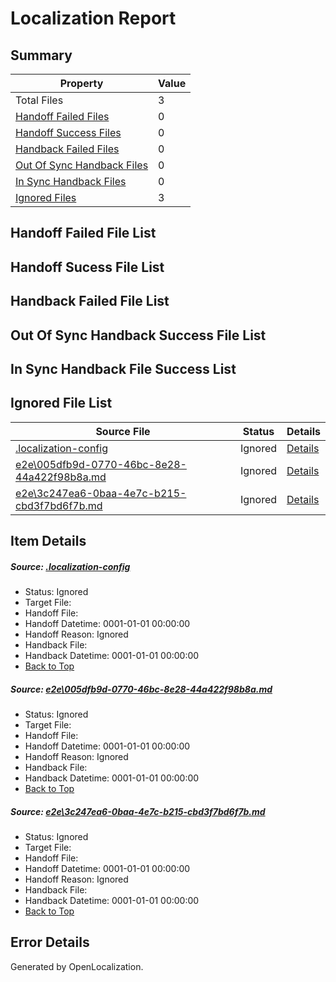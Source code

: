 # <a name='report-top'></a> Localization Report

## Summary
 Property | Value 
 -------- | ----- 
 Total Files | 3
[ Handoff Failed Files ](#handoff-failed-list)| 0
[ Handoff Success Files ](#handoff-success-list)| 0
[ Handback Failed Files ](#handback-failed-list)| 0
[ Out Of Sync Handback Files ](#outofsync-handback-success-list)| 0
[ In Sync Handback Files ](#insync-handback-success-list)| 0
[ Ignored Files ](#ignored-list)| 3

## <a name='handoff-failed-list'></a> Handoff Failed File List

## <a name='handoff-success-list'></a> Handoff Sucess File List

## <a name='handback-failed-list'></a> Handback Failed File List

## <a name='outofsync-handback-success-list'></a> Out Of Sync Handback Success File List

## <a name='insync-handback-success-list'></a> In Sync Handback File Success List

## <a name='ignored-list'></a> Ignored File List
 Source File | Status | Details 
 ----------- | ------ | ------- 
 [.localization-config](https://github.com/OpenLocalizationTest/oltest/blob/abed06d15d45e189c98ee430972aa9cb7b1debaa/.localization-config) | Ignored | [Details](#1b1b1cababca9a843d46cac6cc08988e221902dd0)
 [e2e\005dfb9d-0770-46bc-8e28-44a422f98b8a.md](https://github.com/OpenLocalizationTest/oltest/blob/abed06d15d45e189c98ee430972aa9cb7b1debaa/e2e/005dfb9d-0770-46bc-8e28-44a422f98b8a.md) | Ignored | [Details](#662fa96d911972b57182a5bb87f8c8db80d1a7a91)
 [e2e\3c247ea6-0baa-4e7c-b215-cbd3f7bd6f7b.md](https://github.com/OpenLocalizationTest/oltest/blob/abed06d15d45e189c98ee430972aa9cb7b1debaa/e2e/3c247ea6-0baa-4e7c-b215-cbd3f7bd6f7b.md) | Ignored | [Details](#662fa96d911972b57182a5bb87f8c8db80d1a7a92)

## Item Details
##### <a name='1b1b1cababca9a843d46cac6cc08988e221902dd0'></a> Source: [.localization-config](https://github.com/OpenLocalizationTest/oltest/blob/abed06d15d45e189c98ee430972aa9cb7b1debaa/.localization-config)
* Status: Ignored
* Target File: 
* Handoff File: 
* Handoff Datetime: 0001-01-01 00:00:00
* Handoff Reason: Ignored
* Handback File: 
* Handback Datetime: 0001-01-01 00:00:00
* [Back to Top](#report-top)

##### <a name='662fa96d911972b57182a5bb87f8c8db80d1a7a91'></a> Source: [e2e\005dfb9d-0770-46bc-8e28-44a422f98b8a.md](https://github.com/OpenLocalizationTest/oltest/blob/abed06d15d45e189c98ee430972aa9cb7b1debaa/e2e/005dfb9d-0770-46bc-8e28-44a422f98b8a.md)
* Status: Ignored
* Target File: 
* Handoff File: 
* Handoff Datetime: 0001-01-01 00:00:00
* Handoff Reason: Ignored
* Handback File: 
* Handback Datetime: 0001-01-01 00:00:00
* [Back to Top](#report-top)

##### <a name='662fa96d911972b57182a5bb87f8c8db80d1a7a92'></a> Source: [e2e\3c247ea6-0baa-4e7c-b215-cbd3f7bd6f7b.md](https://github.com/OpenLocalizationTest/oltest/blob/abed06d15d45e189c98ee430972aa9cb7b1debaa/e2e/3c247ea6-0baa-4e7c-b215-cbd3f7bd6f7b.md)
* Status: Ignored
* Target File: 
* Handoff File: 
* Handoff Datetime: 0001-01-01 00:00:00
* Handoff Reason: Ignored
* Handback File: 
* Handback Datetime: 0001-01-01 00:00:00
* [Back to Top](#report-top)


## Error Details

Generated by OpenLocalization.
